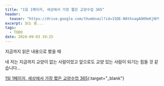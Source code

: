 ```yaml
---
title: "1일 1페이지, 세상에서 가장 짧은 교양수업 365"
header:
  teaser: "https://drive.google.com/thumbnail?id=15DE-N8thxagAOH9eKjNY9DkuSrvIfzum&sz=w1000"
excerpt: 읽는 중...
tags:
  - TODO
date: 2024-09-03 19:25
---
```


지금까지 읽은 내용으로 봤을 때

네 저는 지금까지 교양이 없는 사람이었고 앞으로도 교양 있는 사람이 되기는 힘들 것 같습니다...

[1일 1페이지, 세상에서 가장 짧은 교양수업 365](http://aladin.kr/p/dMCTH){:target="_blank"}